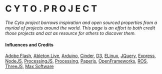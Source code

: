 # C Y T O . P R O J E C T

*The Cyto project borrows inspiration and open sourced properties from a myriad of projects around the world. This page is an effort to both credit those projects and act as resource for others to discover them.*

#### Influences and Credits

[Adobe Flash](http://www.adobe.com/products/flash.html), 
[Ableton Live](https://www.ableton.com/), 
[Arduino](http://www.arduino.cc/), 
[Cinder](http://libcinder.org/), 
[D3](http://d3js.org/), 
[ELinux](http://elinux.org/Main_Page), 
[JQuery](http://jquery.com/), 
[Express](http://expressjs.com/), 
[NodeJS](http://nodejs.org/), 
[ProcessingJS](https://github.com/processing-js/processing-js), 
[Processing](http://processing.org), 
[Paperjs](https://github.com/paperjs), 
[OpenFrameworks](http://www.openframeworks.cc/), 
[ROS](http://www.ros.org/), 
[ThreeJS](http://threejs.org/), 
[Max Software](http://cycling74.com/products/max/)

